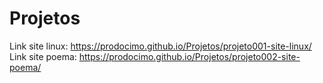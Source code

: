 # Projetos

Link site linux: https://prodocimo.github.io/Projetos/projeto001-site-linux/
Link site poema: https://prodocimo.github.io/Projetos/projeto002-site-poema/

 
